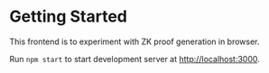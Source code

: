 # Getting Started 

This frontend is to experiment with ZK proof generation in browser.

Run `npm start` to start development server at [http://localhost:3000](http://localhost:3000).
